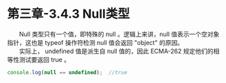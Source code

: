 # 第三章-3.4.3 Null类型

　　Null 类型只有一个值，即特殊的 null 。逻辑上来讲，null 值表示一个空对象指针，这也是 typeof 操作符检测 null 值会返回 "object" 的原因。<br>
　　实际上， undefined 值是派生自 null 值的，因此 ECMA-262 规定他们的相等性测试要返回 true 。
```javascript
console.log(null == undefined);  //true
```

